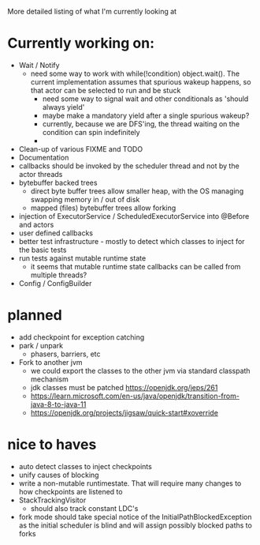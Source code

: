 More detailed listing of what I'm currently looking at

# Currently working on:
- Wait / Notify
  - need some way to work with while(!condition) object.wait(). The current implementation assumes that spurious wakeup happens, so that actor can be selected to run and be stuck
    - need some way to signal wait and other conditionals as 'should always yield'
    - maybe make a mandatory yield after a single spurious wakeup?
    - currently, because we are DFS'ing, the thread waiting on the condition can spin indefinitely
    - 
- Clean-up of various FIXME and TODO
- Documentation
- callbacks should be invoked by the scheduler thread and not by the actor threads
- bytebuffer backed trees 
  - direct  byte buffer trees allow smaller heap, with the OS managing swapping memory in / out of disk
  - mapped (files) bytebuffer trees allow forking 
- injection of ExecutorService / ScheduledExecutorService into @Before and actors
- user defined callbacks 
- better test infrastructure - mostly to detect which classes to inject for the basic tests
- run tests against mutable runtime state
  - it seems that mutable runtime state callbacks can be called from multiple threads?
- Config / ConfigBuilder 

# planned
- add checkpoint for exception catching
- park / unpark
  - phasers, barriers, etc
- Fork to another jvm
  - we could export the classes to the other jvm via standard classpath mechanism
  - jdk classes must be patched https://openjdk.org/jeps/261
  - https://learn.microsoft.com/en-us/java/openjdk/transition-from-java-8-to-java-11
  - https://openjdk.org/projects/jigsaw/quick-start#xoverride


# nice to haves
- auto detect classes to inject checkpoints
- unify causes of blocking
- write a non-mutable runtimestate. That will require many changes to how checkpoints are listened to
- StackTrackingVisitor
  - should also track constant LDC's
- fork mode should take special notice of the  InitialPathBlockedException as the initial scheduler is blind and will assign possibly blocked paths to forks

